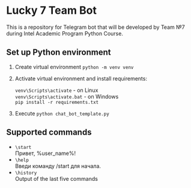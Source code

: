 # Lucky 7 Team Bot

This is a repository for Telegram bot that will be developed by Team №7 during Intel Academic Program Python Course.

## Set up Python environment

1. Create virtual environment `python -m venv venv`
2. Activate virtual environment and install requirements: 

    `venv\Scripts\activate` - on Linux  
    `venv\Scripts\activate.bat` - on Windows  
    `pip install -r requirements.txt`  

3. Execute ``python chat_bot_template.py``

## Supported commands

- `\start`  
Привет, %user_name%!
- `\help`  
Введи команду /start для начала.
- `\history`  
Output of the last five commands
